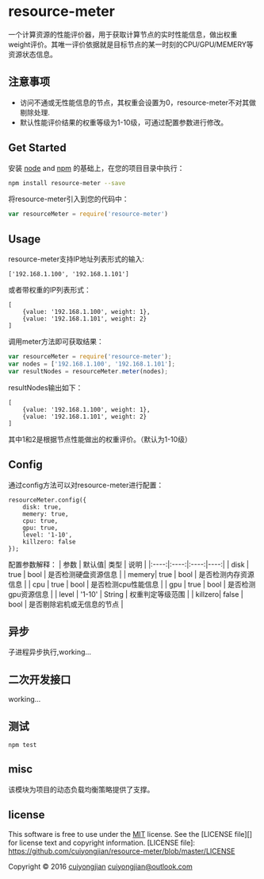 # resource-meter

一个计算资源的性能评价器，用于获取计算节点的实时性能信息，做出权重weight评价。其唯一评价依据就是目标节点的某一时刻的CPU/GPU/MEMERY等资源状态信息。

## 注意事项
* 访问不通或无性能信息的节点，其权重会设置为0，resource-meter不对其做剔除处理.
* 默认性能评价结果的权重等级为1-10级，可通过配置参数进行修改。


## Get Started
安装 [node](https://nodejs.org) and [npm](https://npmjs.org) 的基础上，在您的项目目录中执行：
```bash
npm install resource-meter --save
```
将resource-meter引入到您的代码中：
```js
var resourceMeter = require('resource-meter')
```

## Usage
resource-meter支持IP地址列表形式的输入:
```
['192.168.1.100', '192.168.1.101']
```
或者带权重的IP列表形式：
```
[
    {value: '192.168.1.100', weight: 1},
    {value: '192.168.1.101', weight: 2}
]
```
调用meter方法即可获取结果：
```javascript
var resourceMeter = require('resource-meter');
var nodes = ['192.168.1.100', '192.168.1.101'];
var resultNodes = resourceMeter.meter(nodes);
```
resultNodes输出如下：
```
[
    {value: '192.168.1.100', weight: 1},
    {value: '192.168.1.101', weight: 2}
]
```
其中1和2是根据节点性能做出的权重评价。（默认为1-10级）

## Config
通过config方法可以对resource-meter进行配置：
```
resourceMeter.config({
    disk: true,
    memery: true,
    cpu: true,
    gpu: true,
    level: '1-10',
    killzero: false
});
```
配置参数解释：
| 参数  | 默认值| 类型 | 说明 |
|:----:|:----:|:----:|----:|
| disk  | true   | bool   |  是否检测硬盘资源信息  |
| memery| true  | bool  | 是否检测内存资源信息  |
| cpu   | true  | bool   |  是否检测cpu性能信息  |
| gpu   | true | bool  | 是否检测gpu资源信息  |
| level | '1-10'  | String  | 权重判定等级范围  |
| killzero| false | bool  | 是否剔除宕机或无信息的节点  |


## 异步
子进程异步执行,working...



## 二次开发接口
working...

## 测试
`npm test`

## misc
该模块为<awesome-balancer>项目的动态负载均衡策略提供了支撑。


## license
This software is free to use under the [MIT](http://opensource.org/licenses/MIT)  license. See the [LICENSE file][] for license text and copyright information.
[LICENSE file]: https://github.com/cuiyongjian/resource-meter/blob/master/LICENSE

Copyright © 2016 [cuiyongjian](http://blog.cuiyongjian.com) <cuiyongjian@outlook.com>
